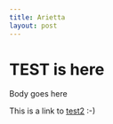 ```yaml
---
title: Arietta
layout: post
---
```


# TEST is here

Body goes here

This is a link to [test2](test2.html) :-)